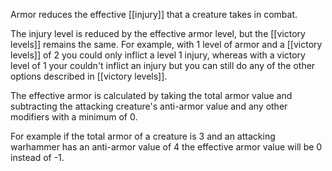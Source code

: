 Armor reduces the effective [[injury]] that a creature takes in combat. 

The injury level is reduced by the effective armor level, but the [[victory levels]] remains the same. For example, with 1 level of armor and a [[victory levels]] of 2 you could only inflict a level 1 injury, whereas with a victory level of 1 your couldn't inflict an injury but you can still do any of the other options described in [[victory levels]].

The effective armor is calculated by taking the total armor value and subtracting the attacking creature's anti-armor value and any other modifiers with a minimum of 0. 

For example if the total armor of a creature is 3 and an attacking warhammer has an anti-armor value of 4 the effective armor value will be 0 instead of -1.
